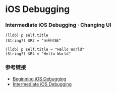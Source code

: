 # iOS Debugging 

### Intermediate iOS Debugging · Changing UI

```
(lldb) p self.title
(String?) $R2 = "示例代码"
```

```
(lldb) p self.title = "Hello World"
(String?) $R4 = "Hello World"
```

### 参考链接
* [Beginning iOS Debugging](https://www.raywenderlich.com/4681-beginning-ios-debugging)
* [Intermediate iOS Debugging](https://www.raywenderlich.com/4744-intermediate-ios-debugging)

